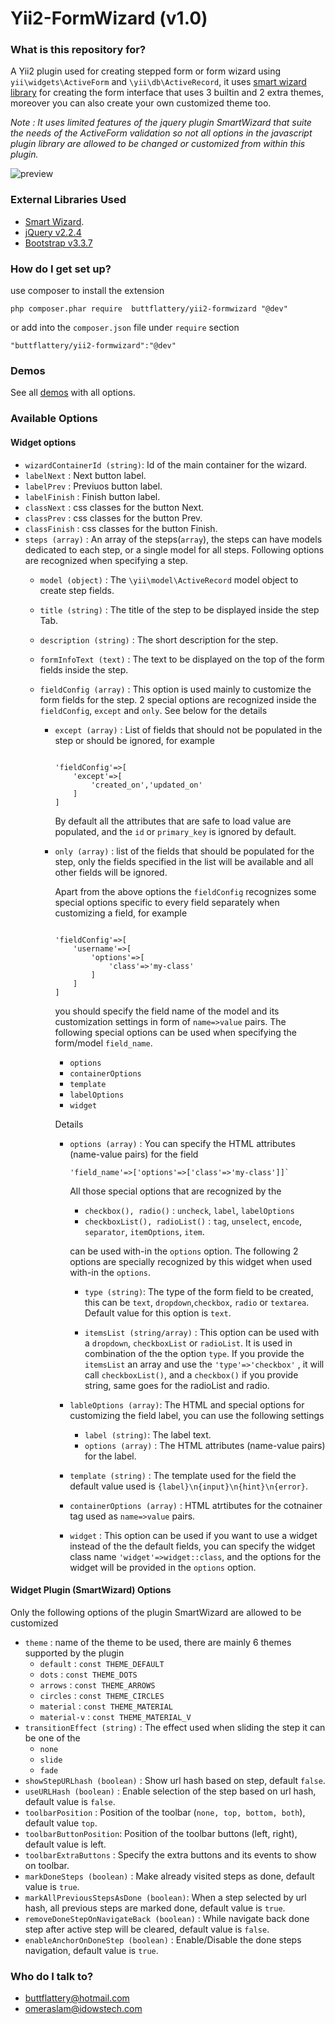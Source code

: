 # Yii2-FormWizard (v1.0)

### What is this repository for? ###

A Yii2 plugin used for creating stepped form or form wizard using `yii\widgets\ActiveForm` and `\yii\db\ActiveRecord`, it uses [smart wizard library](https://github.com/mstratman/jQuery-Smart-Wizard) for creating the form interface that uses 3 builtin and 2 extra themes, moreover you can also create your own customized theme too.

_Note : It uses limited features of the jquery plugin SmartWizard that suite the needs of the ActiveForm validation so not all options in the javascript plugin library are allowed to be changed or customized from within this plugin._

![preview](https://yii2plugins.idowstech.com/theme/assets/img/form-wizard.jpg) 

### External Libraries Used ###
* [Smart Wizard](https://github.com/mstratman/jQuery-Smart-Wizard).
* [jQuery v2.2.4](https://jquery.com/download/)
* [Bootstrap v3.3.7](https://getbootstrap.com/docs/3.3/)

### How do I get set up? ###

use composer to install the extension 

```
php composer.phar require  buttflattery/yii2-formwizard "@dev" 
```

or add into the `composer.json` file under `require` section

```
"buttflattery/yii2-formwizard":"@dev"
```

### Demos ###

See all [demos](http://yii2plugins.idowstech.com/formwizard/index) with all options.

### Available Options ###

#### Widget options ####
- `wizardContainerId (string)`: Id of the main container for the wizard.
- `labelNext` : Next button label.
- `labelPrev` : Previuos button label.
- `labelFinish` : Finish button label.
- `classNext` : css classes for the button Next.
- `classPrev` : css classes for the button Prev.
- `classFinish` : css classes for the button Finish.
- `steps (array)` : An array of the steps(`array`), the steps can  have models dedicated to each step, or a single model for all steps. Following options are recognized when specifying a step.
    - `model (object)` : The `\yii\model\ActiveRecord` model object to create step fields.
    - `title (string)` : The title of the step to be displayed inside the step Tab.
    - `description (string)` : The short description for the step.
    - `formInfoText (text)` : The text to be displayed on the top of the form fields inside the step.
    - `fieldConfig (array)` : This option is used mainly to customize the form fields for the step.    2 special options are recognized inside the `fieldConfig`, `except` and `only`. See below for the details

        - `except (array)` : List of fields that should not be populated in the step or should be ignored, for example 
            ```
            
            'fieldConfig'=>[
                'except'=>[
                    'created_on','updated_on'
                ]
            ]

            ``` 

            By default all the attributes that are safe to load value are populated, and the `id` or `primary_key` is ignored by default.
    
        - `only (array)` : list of the fields that should be populated for the step, only the fields specified in the list will be available and all other fields will be ignored.

            Apart from the above options the `fieldConfig` recognizes some special options specific to every field separately when customizing a field, for example

            ```

            'fieldConfig'=>[
                'username'=>[
                    'options'=>[
                        'class'=>'my-class'
                    ]
                ]
            ]

            ```
            
            you should specify the field name of the model and its customization settings in form of `name=>value` pairs. The following special options can be used when specifying the form/model `field_name`.

            - `options`
            - `containerOptions`
            - `template`
            - `labelOptions`
            - `widget`

            Details
            - `options (array)` : You can specify the HTML attributes (name-value pairs) for the field 
                ```
                'field_name'=>['options'=>['class'=>'my-class']]`

                ```
                All those special options that are recognized by the 
                
                - `checkbox(), radio()` : `uncheck`, `label`, `labelOptions`
                - `checkboxList(), radioList()` : `tag`, `unselect`, `encode`, `separator`, `itemOptions`, `item`.
                
                can be used with-in the `options` option. The following 2 options are specially recognized by this widget when used with-in the `options`.

                - `type (string)`: The type of the form field to be created, this can be `text`, `dropdown`,`checkbox`, `radio` or `textarea`. Default value for this option is `text`.

                - `itemsList (string/array)` : This option can be used with a `dropdown`, `checkboxList` or `radioList`. It is used in combination of the the option `type`. If you provide the `itemsList` an array and use the `'type'=>'checkbox'` , it will call `checkboxList()`, and a `checkbox()` if you provide string, same goes for the radioList and radio.

            - `lableOptions (array)`: The HTML and special options for customizing the field label, you can use the following settings
                - `label (string)`: The label text.
                - `options (array)` : The HTML attributes (name-value pairs) for the label.
            - `template (string)` : The template used for the field the default value used is `{label}\n{input}\n{hint}\n{error}`.
            - `containerOptions (array)` : HTML atrtibutes for the cotnainer tag used as `name=>value` pairs.
            - `widget` :  This option can be used if you want to use a widget instead of the the default fields, you can specify the widget class name `'widget'=>widget::class`, and the options for the widget will be provided in the `options` option.

#### Widget Plugin (SmartWizard) Options ####
Only the following options of the plugin SmartWizard are allowed to be customized
- `theme` : name of the theme to be used, there are mainly 6 themes supported by the plugin
    - `default` : `const THEME_DEFAULT`
    - `dots` : `const THEME_DOTS`
    - `arrows` : `const THEME_ARROWS`
    - `circles` : `const THEME_CIRCLES`
    - `material` : `const THEME_MATERIAL`
    - `material-v` : `const THEME_MATERIAL_V`
- `transitionEffect (string)` : The effect used when sliding the step it can be one of the 
    - `none`
    - `slide`
    - `fade`
- `showStepURLhash (boolean)` : Show url hash based on step, default `false`.
- `useURLHash (boolean)` :  Enable selection of the step based on url hash, default value is `false`.
- `toolbarPosition` : Position of the toolbar (`none, top, bottom, both`), default value `top`.
- `toolbarButtonPosition`: Position of the toolbar buttons (left, right), default value is left.
- `toolbarExtraButtons` : Specify the extra buttons and its events to show on toolbar.
- `markDoneSteps (boolean)` : Make already visited steps as done, default value is `true`.
- `markAllPreviousStepsAsDone (boolean)`: When a step selected by url hash, all previous steps are marked done, default value is `true`.
- `removeDoneStepOnNavigateBack (boolean)` : 	While navigate back done step after active step will be cleared, default value is `false`.
- `enableAnchorOnDoneStep (boolean)` : Enable/Disable the done steps navigation, default value is `true`.


    

### Who do I talk to? ###

* buttflattery@hotmail.com
* omeraslam@idowstech.com